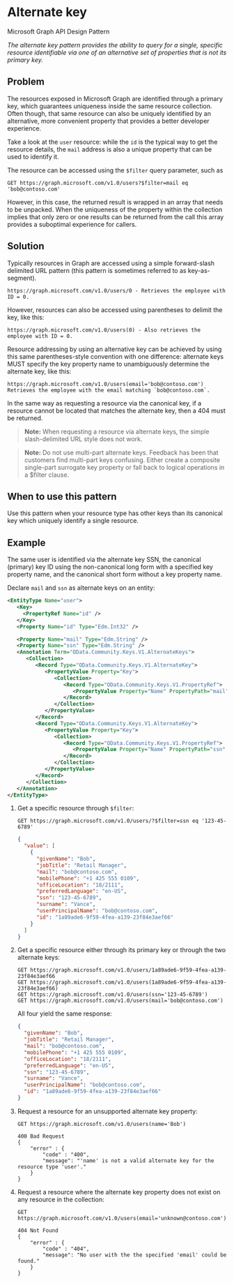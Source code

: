 # Alternate key

Microsoft Graph API Design Pattern

*The alternate key pattern provides the ability to query for a single, specific resource identifiable via one of an alternative set of properties that is not its primary key.*

## Problem

The resources exposed in Microsoft Graph are identified through a primary key, which guarantees uniqueness inside the same resource collection. Often though, that same resource can also be uniquely identified by an alternative, more convenient property that provides a better developer experience.

Take a look at the `user` resource: while the `id` is the typical way to get the resource details, the `mail` address is also a unique property that can be used to identify it.

The resource can be accessed using the `$filter` query parameter, such as

```http
GET https://graph.microsoft.com/v1.0/users?$filter=mail eq 'bob@contoso.com'
```
However, in this case, the returned result is wrapped in an array that needs to be unpacked. When the uniqueness of the property within the collection implies that only zero or one results can be returned from the call this array provides a suboptimal experience for callers.

## Solution

Typically resources in Graph are accessed using a simple forward-slash delimited URL pattern (this pattern is sometimes referred to as key-as-segment).

```http
https://graph.microsoft.com/v1.0/users/0 - Retrieves the employee with ID = 0.
```

However, resources can also be accessed using parentheses to delimit the key, like this:

```http
https://graph.microsoft.com/v1.0/users(0) - Also retrieves the employee with ID = 0.
```

Resource addressing by using an alternative key can be achieved by using this same parentheses-style convention with one difference: alternate keys MUST specify the key property name to unambiguously determine the alternate key, like this:

```http
https://graph.microsoft.com/v1.0/users(email='bob@contoso.com') Retrieves the employee with the email matching `bob@contoso.com`.
```

In the same way as requesting a resource via the canonical key, if a resource cannot be located that matches the alternate key, then a 404 must be returned.

> **Note:** When requesting a resource via alternate keys, the simple slash-delimited URL style does not work.

> **Note:** Do not use multi-part alternate keys.   Feedback has been that customers find multi-part keys confusing.
> Either create a composite single-part surrogate key property or fall back to logical operations in a $filter clause.

## When to use this pattern

Use this pattern when your resource type has other keys than its canonical key which uniquely identify a single resource.

## Example

The same user is identified via the alternate key SSN, the canonical (primary) key ID using the non-canonical long form with a specified key property name, and the canonical short form without a key property name.

Declare `mail` and `ssn` as alternate keys on an entity:

```xml
<EntityType Name="user">
   <Key>
     <PropertyRef Name="id" />
   </Key>
   <Property Name="id" Type="Edm.Int32" />

   <Property Name="mail" Type="Edm.String" />
   <Property Name="ssn" Type="Edm.String" />
   <Annotation Term="OData.Community.Keys.V1.AlternateKeys">
      <Collection>
         <Record Type="OData.Community.Keys.V1.AlternateKey">
            <PropertyValue Property="Key">
               <Collection>
                  <Record Type="OData.Community.Keys.V1.PropertyRef">
                     <PropertyValue Property="Name" PropertyPath="mail" />
                  </Record>
               </Collection>
            </PropertyValue>
         </Record>
         <Record Type="OData.Community.Keys.V1.AlternateKey">
            <PropertyValue Property="Key">
               <Collection>
                  <Record Type="OData.Community.Keys.V1.PropertyRef">
                     <PropertyValue Property="Name" PropertyPath="ssn" />
                  </Record>
               </Collection>
            </PropertyValue>
         </Record>
      </Collection>
   </Annotation>
</EntityType>
```

1. Get a specific resource through `$filter`:

    ```http
    GET https://graph.microsoft.com/v1.0/users/?$filter=ssn eq '123-45-6789'
    ```
    
    ```json
    {
      "value": [
        {
          "givenName": "Bob",
          "jobTitle": "Retail Manager",
          "mail": "bob@contoso.com",
          "mobilePhone": "+1 425 555 0109",
          "officeLocation": "18/2111",
          "preferredLanguage": "en-US",
          "ssn": "123-45-6789",
          "surname": "Vance",
          "userPrincipalName": "bob@contoso.com",
          "id": "1a89ade6-9f59-4fea-a139-23f84e3aef66"
        }
      ]
    }
    ```

2. Get a specific resource either through its primary key or through the two alternate keys:

    ```http
    GET https://graph.microsoft.com/v1.0/users/1a89ade6-9f59-4fea-a139-23f84e3aef66
    GET https://graph.microsoft.com/v1.0/users(1a89ade6-9f59-4fea-a139-23f84e3aef66)
    GET https://graph.microsoft.com/v1.0/users(ssn='123-45-6789')
    GET https://graph.microsoft.com/v1.0/users(mail='bob@contoso.com')
    ```
   
    All four yield the same response:
    
    ```json
    {
      "givenName": "Bob",
      "jobTitle": "Retail Manager",
      "mail": "bob@contoso.com",
      "mobilePhone": "+1 425 555 0109",
      "officeLocation": "18/2111",
      "preferredLanguage": "en-US",
      "ssn": "123-45-6789",
      "surname": "Vance",
      "userPrincipalName": "bob@contoso.com",
      "id": "1a89ade6-9f59-4fea-a139-23f84e3aef66"
    }
    ```

3. Request a resource for an unsupported alternate key property:

    ```http
    GET https://graph.microsoft.com/v1.0/users(name='Bob')
    
    400 Bad Request
    {
        "error" : {
            "code" : "400",
            "message": "'name' is not a valid alternate key for the resource type 'user'."
        }
    }
    ```

4. Request a resource where the alternate key property does not exist on any resource in the collection:

    ```http
    GET https://graph.microsoft.com/v1.0/users(email='unknown@contoso.com')
    
    404 Not Found
    {
        "error" : {
            "code" : "404",
            "message": "No user with the the specified 'email' could be found."
        }
    }
    ```
